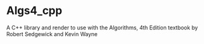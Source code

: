 # Algs4_cpp
A C++ library and render to use with the Algorithms, 4th Edition textbook by Robert Sedgewick and Kevin Wayne
